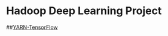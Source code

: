 Hadoop Deep Learning Project
======================
##[YARN-TensorFlow](YARN-TensorFlow/hadoop-yarn-applications-tensorflow/README.md)
